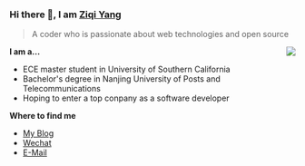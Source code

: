 ### Hi there 👋, I am [Ziqi Yang](https:)

> A coder who is passionate about web technologies and open source

<img src="https://github-readme-stats-mrdulin.vercel.app/api?username=yangziqi1998666&show_icons=true&hide_border=true&icon_color=586069&title_color=60696f&include_all_commits=true&hide_title=true" align="right">

**I am a...**

- ECE master student in University of Southern California
- Bachelor's degree in Nanjing University of Posts and Telecommunications
- Hoping to enter a top conpany as a software developer

**Where to find me**

- [My Blog]()
- [Wechat](https://github.com/yangziqi1998666/PictureCloud/blob/main/img/202112120236557.png)
- [E-Mail](mailto:yangziqi@usc.edu)


